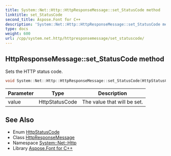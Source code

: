 ```yaml
---
title: System::Net::Http::HttpResponseMessage::set_StatusCode method
linktitle: set_StatusCode
second_title: Aspose.Font for C++
description: 'System::Net::Http::HttpResponseMessage::set_StatusCode method. Sets the HTTP status code in C++.'
type: docs
weight: 600
url: /cpp/system.net.http/httpresponsemessage/set_statuscode/
---
```

## HttpResponseMessage::set_StatusCode method


Sets the HTTP status code.

```cpp
void System::Net::Http::HttpResponseMessage::set_StatusCode(HttpStatusCode value)
```


| Parameter | Type | Description |
| --- | --- | --- |
| value | HttpStatusCode | The value that will be set. |

## See Also

* Enum [HttpStatusCode](../../../system.net/httpstatuscode/)
* Class [HttpResponseMessage](../)
* Namespace [System::Net::Http](../../)
* Library [Aspose.Font for C++](../../../)
